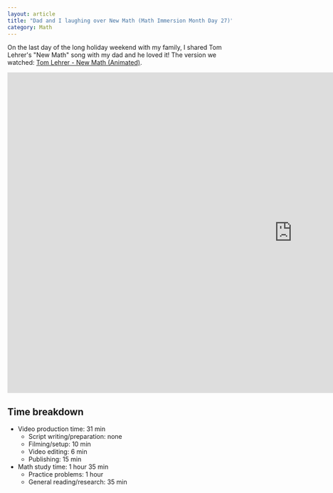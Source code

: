 ```yaml
---
layout: article
title: "Dad and I laughing over New Math (Math Immersion Month Day 27)"
category: Math
---
```


On the last day of the long holiday weekend with my family, I shared Tom Lehrer's "New Math" song with my dad and he loved it! The version we watched: [Tom Lehrer - New Math (Animated)](https://www.youtube.com/watch?v=UIKGV2cTgqA).

<iframe width="1280" height="720" src="https://www.youtube.com/embed/7EtE4X18XaU" frameborder="0" allowfullscreen></iframe>

## Time breakdown

- Video production time: 31 min
  - Script writing/preparation: none
  - Filming/setup: 10 min
  - Video editing: 6 min
  - Publishing: 15 min
- Math study time: 1 hour 35 min
  - Practice problems: 1 hour
  - General reading/research: 35 min